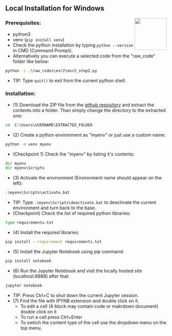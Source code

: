 ## Local Installation for Windows

<img style="float: right; width: 100px; height: auto;" align="right" width=100 src="http://img4.wikia.nocookie.net/__cb20141027012809/simpsons/images/8/8e/Bill_Gates.png">

### Prerequisites:

- python3
- venv (```pip install venv```)
- Check the python installation by typing ```python --version``` in CMD (Command Prompt).
- Alternatively you can execute a selected code from the "raw_code" folder like below:
```bat
python -i .\raw_codes\exr2\exr2_step2.py
```
  - TIP: Type ```quit()``` to exit from the current python shell.

### Installation:

- (1) Download the ZIP file from the [github repository](https://github.com/muratkendir/dist-gis-exercises) and extract the contents into a folder. Than simply change the directory to the extracted one:
```bat
cd  C:\Users\USERNAME\EXTRACTED_FOLDER
```
- (2) Create a python environment as "myenv" or just use a custom name:
```bat
python -m venv myenv
```
- (Checkpoint 1) Check the "myenv" by listing it's contents:
```bat
dir myenv
dir myenv\Scripts
```
- (3) Activate the environment (Environment name should appear on the left):
```bat
.\myenv\Scripts\activate.bat
```
  - TIP: Type ```.\myenv\Scripts\deactivate.bat``` to deactivate the current environment and turn back to the base.
- (Checkpoint) Check the list of required python libraries:
```bat
type requirements.txt
```
- (4) Install the required libraries:
```bat
pip install --requirement requirements.txt
```
- (5) Install the Jupyter Notebook using pip command:
```bat
pip install notebook
```
- (6) Run the Jupyter Notebook and visit the locally hosted site (localhost:8888) after that:
```bat
jupyter notebook
```
  - TIP: Press Ctrl+C to shut down the current Jupyter session.
- (7) Find the file with IPYNB extension and double click on it.
  - To edit a cell (A block may contain code or makrdown document) double click on it
  - To run a cell press Ctrl+Enter
  - To swtich the content type of the cell use the dropdown menu on the top menu.
